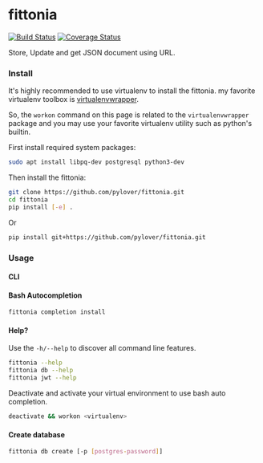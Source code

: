 # fittonia

[![Build Status](https://travis-ci.org/pylover/fittonia.svg?branch=master)](https://travis-ci.org/pylover/fittonia)
[![Coverage Status](https://coveralls.io/repos/github/pylover/fittonia/badge.svg?branch=master)](https://coveralls.io/github/pylover/fittonia?branch=master)


Store, Update and get JSON document using URL.


### Install

It's highly recommended to use virtualenv to install the fittonia. my favorite
virtualenv toolbox is [virtualenvwrapper](https://pypi.org/project/virtualenvwrapper/).

So, the `workon` command on this page is related to the `virtualenvwrapper`
package and you may use your favorite virtualenv utility such as python's
builtin.

First install required system packages:

```bash
sudo apt install libpq-dev postgresql python3-dev
```

Then install the fittonia:

```bash
git clone https://github.com/pylover/fittonia.git
cd fittonia
pip install [-e] .
```

Or

```bash
pip install git+https://github.com/pylover/fittonia.git
```


### Usage

#### CLI

#### Bash Autocompletion

```bash
fittonia completion install
```


#### Help?

Use the `-h/--help` to discover all command line features.

```bash
fittonia --help
fittonia db --help
fittonia jwt --help
```


Deactivate and activate your virtual environment to use bash auto completion.

```bash
deactivate && workon <virtualenv>
```

#### Create database

```bash
fittonia db create [-p [postgres-password]]
```



